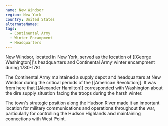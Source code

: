 ```yaml
---
name: New Windsor
region: New York
country: United States
alternateNames: 
tags:
  - Continental Army
  - Winter Encampment
  - Headquarters
---
```


New Windsor, located in New York, served as the location of [[George Washington]]'s headquarters and Continental Army winter encampment during 1780-1781.

The Continental Army maintained a supply depot and headquarters at New Windsor during the critical periods of the [[American Revolution]]. It was from here that [[Alexander Hamilton]] corresponded with Washington about the dire supply situation facing the troops during the harsh winter.

The town's strategic position along the Hudson River made it an important location for military communications and operations throughout the war, particularly for controlling the Hudson Highlands and maintaining connections with West Point.